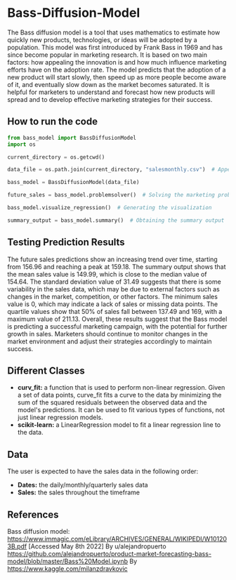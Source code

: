 # Bass-Diffusion-Model
The Bass diffusion model is a tool that uses mathematics to estimate how quickly new products, technologies, or ideas will be adopted by a population. This model was first introduced by Frank Bass in 1969 and has since become popular in marketing research. It is based on two main factors: how appealing the innovation is and how much influence marketing efforts have on the adoption rate. The model predicts that the adoption of a new product will start slowly, then speed up as more people become aware of it, and eventually slow down as the market becomes saturated. It is helpful for marketers to understand and forecast how new products will spread and to develop effective marketing strategies for their success.


## How to run the code
```python
from bass_model import BassDiffusionModel
import os

current_directory = os.getcwd()

data_file = os.path.join(current_directory, "salesmonthly.csv")  # Appending the file name "salesmonthly.csv" to the current directory

bass_model = BassDiffusionModel(data_file)

future_sales = bass_model.problemsolver()  # Solving the marketing problem

bass_model.visualize_regression()  # Generating the visualization

summary_output = bass_model.summary()  # Obtaining the summary output
```

## Testing Prediction Results
The future sales predictions show an increasing trend over time, starting from 156.96 and reaching a peak at 159.18.
The summary output shows that the mean sales value is 149.99, which is close to the median value of 154.64. 
The standard deviation value of 31.49 suggests that there is some variability in the sales data, which may be due to external factors such as changes in the market, competition, or other factors. 
The minimum sales value is 0, which may indicate a lack of sales or missing data points.
The quartile values show that 50% of sales fall between 137.49 and 169, with a maximum value of 211.13. 
Overall, these results suggest that the Bass model is predicting a successful marketing campaign, with the potential for further growth in sales. Marketers should continue to monitor changes in the market environment and adjust their strategies accordingly to maintain success.

## Different Classes 
- **curv_fit:** a function that is used to perform non-linear regression. Given a set of data points, curve_fit fits a curve to the data by minimizing the sum of the squared residuals between the observed data and the model's predictions. It can be used to fit various types of functions, not just linear regression models.
- **scikit-learn:** a LinearRegression model to fit a linear regression line to the data. 

## Data 
The user is expected to have the sales data in the following order: 
- **Dates:**  the daily/monthly/quarterly sales data
- **Sales:**  the sales throughout the timeframe 

## References 
Bass diffusion model: https://www.immagic.com/eLibrary/ARCHIVES/GENERAL/WIKIPEDI/W101203B.pdf [Accessed May 8th 2022]
By u/alejandropuerto https://github.com/alejandropuerto/product-market-forecasting-bass-model/blob/master/Bass%20Model.ipynb
By https://www.kaggle.com/milanzdravkovic 









